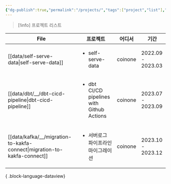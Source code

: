 ```yaml
---
{"dg-publish":true,"permalink":"/projects/","tags":["project","list"],"dgShowLocalGraph":true,"dgEnableSearch":true,"dgLinkPreview":true,"noteIcon":"","created":"2024-07-17T22:38:43.008+09:00"}
---
```



> [!info] 프로젝트 리스트


| File                                                                        | 프로젝트                                                      | 어디서     | 기간                |
| --------------------------------------------------------------------------- | --------------------------------------------------------- | ------- | ----------------- |
| [[data/self-serve-data\|self-serve-data]]                                | <ul><li>self-serve-data</li></ul>                         | coinone | 2022.09 - 2023.03 |
| [[data/dbt/__/dbt-cicd-pipeline\|dbt-cicd-pipeline]]                     | <ul><li>dbt CI/CD pipelines with Github Actions</li></ul> | coinone | 2023.07 - 2023.09 |
| [[data/kafka/__/migration-to-kakfa-connect\|migration-to-kakfa-connect]] | <ul><li>서버로그 파이프라인 마이그레이션</li></ul>                       | coinone | 2023.10 - 2023.12 |

{ .block-language-dataview}

